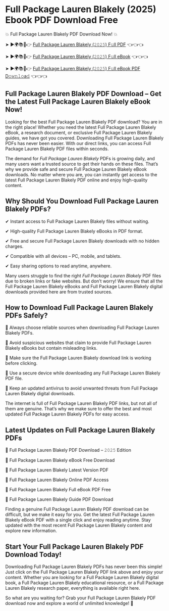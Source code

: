 # Full Package Lauren Blakely (2025) Ebook PDF Download Free

💥 Full Package Lauren Blakely PDF Download Now! 💥

➤ ►🌍📚📱👉 [Full Package Lauren Blakely (𝟸𝟶𝟸𝟻) F𝚞ll PDF](https://getpdf.xyz/full-package-lauren-blakely) 👈👈👈


➤ ►🌍📚📱👉 [Full Package Lauren Blakely (𝟸𝟶𝟸𝟻) F𝚞ll eBook](https://getpdf.xyz/full-package-lauren-blakely) 👈👈👈


➤ ►🌍📚📱👉 [Full Package Lauren Blakely (𝟸𝟶𝟸𝟻) F𝚞ll eBook PDF D𝚘𝚠𝚗𝚕𝚘a𝚍](https://getpdf.xyz/full-package-lauren-blakely) 👈👈👈


## Full Package Lauren Blakely PDF Download – Get the Latest Full Package Lauren Blakely eBook Now!

Looking for the best Full Package Lauren Blakely PDF download? You are in the right place! Whether you need the latest Full Package Lauren Blakely eBook, a research document, or exclusive Full Package Lauren Blakely guides, we have got you covered. Downloading Full Package Lauren Blakely PDFs has never been easier. With our direct links, you can access Full Package Lauren Blakely PDF files within seconds.

The demand for *Full Package Lauren Blakely* PDFs is growing daily, and many users want a trusted source to get their hands on these files. That’s why we provide safe and secure Full Package Lauren Blakely eBook downloads. No matter where you are, you can instantly get access to the latest Full Package Lauren Blakely PDF online and enjoy high-quality content.

## Why Should You Download Full Package Lauren Blakely PDFs?

✔ Instant access to Full Package Lauren Blakely files without waiting.

✔ High-quality Full Package Lauren Blakely eBooks in PDF format.

✔ Free and secure Full Package Lauren Blakely downloads with no hidden charges.

✔ Compatible with all devices – PC, mobile, and tablets.

✔ Easy sharing options to read anytime, anywhere.

Many users struggle to find the right *Full Package Lauren Blakely* PDF files due to broken links or fake websites. But don’t worry! We ensure that all the Full Package Lauren Blakely eBooks and Full Package Lauren Blakely digital downloads provided here are from trusted sources.

## How to Download Full Package Lauren Blakely PDFs Safely?

📌 Always choose reliable sources when downloading Full Package Lauren Blakely PDFs.

📌 Avoid suspicious websites that claim to provide Full Package Lauren Blakely eBooks but contain misleading links.

📌 Make sure the Full Package Lauren Blakely download link is working before clicking.

📌 Use a secure device while downloading any Full Package Lauren Blakely PDF file.

📌 Keep an updated antivirus to avoid unwanted threats from Full Package Lauren Blakely digital downloads.

The internet is full of Full Package Lauren Blakely PDF links, but not all of them are genuine. That’s why we make sure to offer the best and most updated Full Package Lauren Blakely PDFs for easy access.

## Latest Updates on Full Package Lauren Blakely PDFs

🔹 Full Package Lauren Blakely PDF Download – 𝟸𝟶𝟸𝟻 Edition

🔹 Full Package Lauren Blakely eBook Free Download

🔹 Full Package Lauren Blakely Latest Version PDF

🔹 Full Package Lauren Blakely Online PDF Access

🔹 Full Package Lauren Blakely Full eBook PDF Free

🔹 Full Package Lauren Blakely Guide PDF Download

Finding a genuine Full Package Lauren Blakely PDF download can be difficult, but we make it easy for you. Get the latest Full Package Lauren Blakely eBook PDF with a single click and enjoy reading anytime. Stay updated with the most recent Full Package Lauren Blakely content and explore new information.

## Start Your Full Package Lauren Blakely PDF Download Today!

Downloading Full Package Lauren Blakely PDFs has never been this simple! Just click on the Full Package Lauren Blakely PDF link above and enjoy your content. Whether you are looking for a Full Package Lauren Blakely digital book, a Full Package Lauren Blakely educational resource, or a Full Package Lauren Blakely research paper, everything is available right here.

So what are you waiting for? Grab your Full Package Lauren Blakely PDF download now and explore a world of unlimited knowledge! 🚀